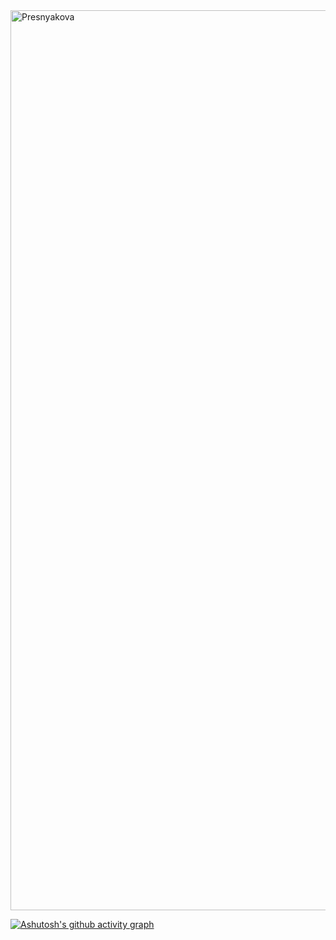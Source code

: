 
<img width="2560" height="1440" alt="Presnyakova" src="https://github.com/user-attachments/assets/8def03fa-ccbd-46dc-bcc0-d9a634cd10ff" />






[![Ashutosh's github activity graph](https://github-readme-activity-graph.vercel.app/graph?username=apatacheck&theme=redical)](https://github.com/apatacheck/github-readme-activity-graph)
